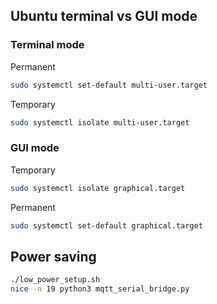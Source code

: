 ## Ubuntu terminal vs GUI mode

### Terminal mode

Permanent
```bash
sudo systemctl set-default multi-user.target
```

Temporary
```bash
sudo systemctl isolate multi-user.target
```


### GUI mode

Temporary
```bash
sudo systemctl isolate graphical.target
```

Permanent
```bash
sudo systemctl set-default graphical.target
```
## Power saving

```bash
./low_power_setup.sh
nice -n 19 python3 mqtt_serial_bridge.py
```
